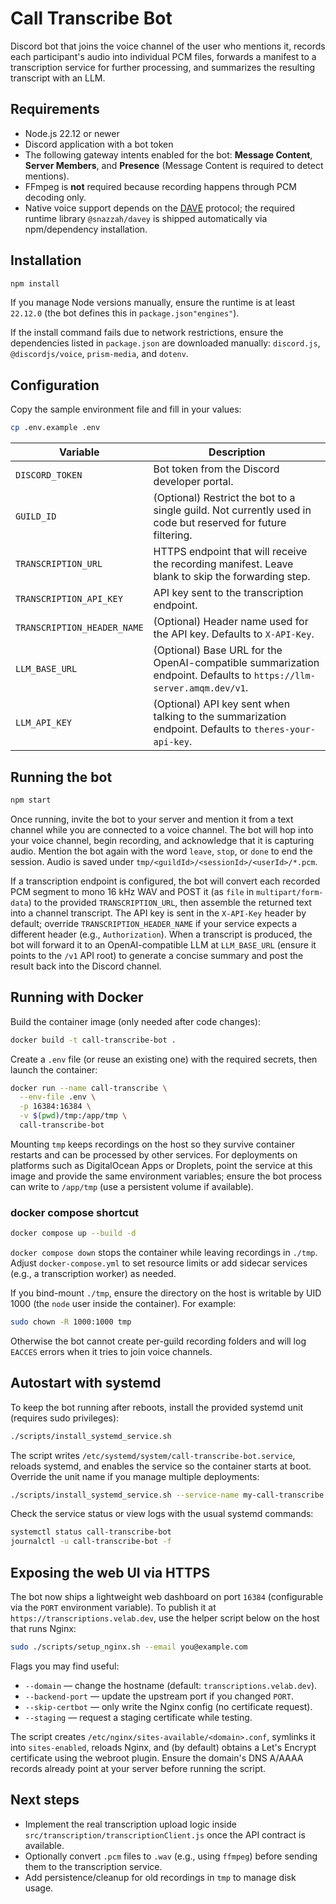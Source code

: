 # Call Transcribe Bot

Discord bot that joins the voice channel of the user who mentions it, records each participant's audio into individual PCM files, forwards a manifest to a transcription service for further processing, and summarizes the resulting transcript with an LLM.

## Requirements

- Node.js 22.12 or newer
- Discord application with a bot token
- The following gateway intents enabled for the bot: **Message Content**, **Server Members**, and **Presence** (Message Content is required to detect mentions).
- FFmpeg is **not** required because recording happens through PCM decoding only.
- Native voice support depends on the [DAVE](https://discord.com/blog/addition-of-dave-voice) protocol; the required runtime library `@snazzah/davey` is shipped automatically via npm/dependency installation.

## Installation

```bash
npm install
```

If you manage Node versions manually, ensure the runtime is at least `22.12.0` (the bot defines this in `package.json"engines"`).

If the install command fails due to network restrictions, ensure the dependencies listed in `package.json` are downloaded manually: `discord.js`, `@discordjs/voice`, `prism-media`, and `dotenv`.

## Configuration

Copy the sample environment file and fill in your values:

```bash
cp .env.example .env
```

| Variable | Description |
| --- | --- |
| `DISCORD_TOKEN` | Bot token from the Discord developer portal. |
| `GUILD_ID` | (Optional) Restrict the bot to a single guild. Not currently used in code but reserved for future filtering. |
| `TRANSCRIPTION_URL` | HTTPS endpoint that will receive the recording manifest. Leave blank to skip the forwarding step. |
| `TRANSCRIPTION_API_KEY` | API key sent to the transcription endpoint. |
| `TRANSCRIPTION_HEADER_NAME` | (Optional) Header name used for the API key. Defaults to `X-API-Key`. |
| `LLM_BASE_URL` | (Optional) Base URL for the OpenAI-compatible summarization endpoint. Defaults to `https://llm-server.amqm.dev/v1`. |
| `LLM_API_KEY` | (Optional) API key sent when talking to the summarization endpoint. Defaults to `theres-your-api-key`. |

## Running the bot

```bash
npm start
```

Once running, invite the bot to your server and mention it from a text channel while you are connected to a voice channel. The bot will hop into your voice channel, begin recording, and acknowledge that it is capturing audio. Mention the bot again with the word `leave`, `stop`, or `done` to end the session. Audio is saved under `tmp/<guildId>/<sessionId>/<userId>/*.pcm`.

If a transcription endpoint is configured, the bot will convert each recorded PCM segment to mono 16 kHz WAV and POST it (as `file` in `multipart/form-data`) to the provided `TRANSCRIPTION_URL`, then assemble the returned text into a channel transcript. The API key is sent in the `X-API-Key` header by default; override `TRANSCRIPTION_HEADER_NAME` if your service expects a different header (e.g., `Authorization`). When a transcript is produced, the bot will forward it to an OpenAI-compatible LLM at `LLM_BASE_URL` (ensure it points to the `/v1` API root) to generate a concise summary and post the result back into the Discord channel.

## Running with Docker

Build the container image (only needed after code changes):

```bash
docker build -t call-transcribe-bot .
```

Create a `.env` file (or reuse an existing one) with the required secrets, then launch the container:

```bash
docker run --name call-transcribe \
  --env-file .env \
  -p 16384:16384 \
  -v $(pwd)/tmp:/app/tmp \
  call-transcribe-bot
```

Mounting `tmp` keeps recordings on the host so they survive container restarts and can be processed by other services. For deployments on platforms such as DigitalOcean Apps or Droplets, point the service at this image and provide the same environment variables; ensure the bot process can write to `/app/tmp` (use a persistent volume if available).

### docker compose shortcut

```bash
docker compose up --build -d
```

`docker compose down` stops the container while leaving recordings in `./tmp`. Adjust `docker-compose.yml` to set resource limits or add sidecar services (e.g., a transcription worker) as needed.

If you bind-mount `./tmp`, ensure the directory on the host is writable by UID 1000 (the `node` user inside the container). For example:

```bash
sudo chown -R 1000:1000 tmp
```

Otherwise the bot cannot create per-guild recording folders and will log `EACCES` errors when it tries to join voice channels.

## Autostart with systemd

To keep the bot running after reboots, install the provided systemd unit (requires sudo privileges):

```bash
./scripts/install_systemd_service.sh
```

The script writes `/etc/systemd/system/call-transcribe-bot.service`, reloads systemd, and enables the service so the container starts at boot. Override the unit name if you manage multiple deployments:

```bash
./scripts/install_systemd_service.sh --service-name my-call-transcribe
```

Check the service status or view logs with the usual systemd commands:

```bash
systemctl status call-transcribe-bot
journalctl -u call-transcribe-bot -f
```

## Exposing the web UI via HTTPS

The bot now ships a lightweight web dashboard on port `16384` (configurable via the `PORT` environment variable). To publish it at `https://transcriptions.velab.dev`, use the helper script below on the host that runs Nginx:

```bash
sudo ./scripts/setup_nginx.sh --email you@example.com
```

Flags you may find useful:

- `--domain` &mdash; change the hostname (default: `transcriptions.velab.dev`).
- `--backend-port` &mdash; update the upstream port if you changed `PORT`.
- `--skip-certbot` &mdash; only write the Nginx config (no certificate request).
- `--staging` &mdash; request a staging certificate while testing.

The script creates `/etc/nginx/sites-available/<domain>.conf`, symlinks it into `sites-enabled`, reloads Nginx, and (by default) obtains a Let's Encrypt certificate using the webroot plugin. Ensure the domain's DNS A/AAAA records already point at your server before running the script.

## Next steps

- Implement the real transcription upload logic inside `src/transcription/transcriptionClient.js` once the API contract is available.
- Optionally convert `.pcm` files to `.wav` (e.g., using `ffmpeg`) before sending them to the transcription service.
- Add persistence/cleanup for old recordings in `tmp` to manage disk usage.
